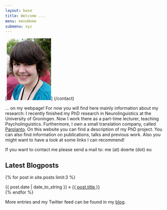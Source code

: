 ```yaml
---
layout: base
title: Welcome ...
menu: menuHome
submenu: xyz
---
```



[<img alt="D&ouml;rte Hessler" src="images/me_web.png" class="rechts">] (/contact)

... on my webpage! For now you will find here mainly information about my research:
I recently finished my PhD research in Neurolinguistics at the University of Groningen. Now I work there as a part-time lecturer, teaching Psycholinguistics. Furthermore, I own a small translation company, called [Parolanto](http://parolanto.nl). On this website you can find a description of my PhD project. You can also find information on publications, talks and previous work. Also you might want to have a look at some links I can recommend!

   
If you want to contact me please send a mail to: me (at) doerte (dot) eu     
  
<h2>Latest Blogposts</h2>

{% for post in site.posts limit:3 %}
  <div class="post">
    {{ post.date | date_to_string }} &raquo; <a href="{{ post.url }}">{{ post.title }}</a>
	</div>
{% endfor %}

More entries and my Twitter feed can be found in my [blog](/Blog).



